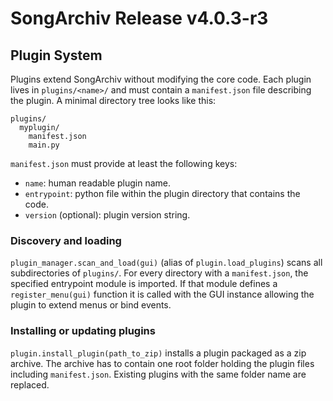# SongArchiv Release v4.0.3-r3

## Plugin System

Plugins extend SongArchiv without modifying the core code. Each plugin lives in
`plugins/<name>/` and must contain a `manifest.json` file describing the plugin.
A minimal directory tree looks like this:

```
plugins/
  myplugin/
    manifest.json
    main.py
```

`manifest.json` must provide at least the following keys:

- `name`: human readable plugin name.
- `entrypoint`: python file within the plugin directory that contains the code.
- `version` (optional): plugin version string.

### Discovery and loading

`plugin_manager.scan_and_load(gui)` (alias of `plugin.load_plugins`) scans all
subdirectories of `plugins/`. For every directory with a `manifest.json`, the
specified entrypoint module is imported. If that module defines a
`register_menu(gui)` function it is called with the GUI instance allowing the
plugin to extend menus or bind events.

### Installing or updating plugins

`plugin.install_plugin(path_to_zip)` installs a plugin packaged as a zip archive.
The archive has to contain one root folder holding the plugin files including
`manifest.json`. Existing plugins with the same folder name are replaced.

